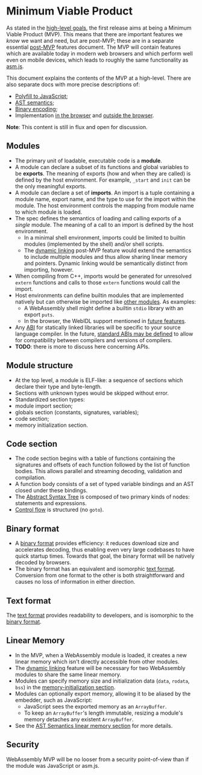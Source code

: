 # Minimum Viable Product

As stated in the [high-level goals](HighLevelGoals.md), the first release aims
at being a Minimum Viable Product (MVP). This means that there are important
features we *know* we want and need, but are post-MVP; these are in a separate
essential [post-MVP](PostMVP.md) features document. The MVP will contain
features which are available today in modern web browsers and which perform well
even on mobile devices, which leads to roughly the same functionality as
[asm.js](http://asmjs.org).

This document explains the contents of the MVP at a high-level. There are also
separate docs with more precise descriptions of:

 * [Polyfill to JavaScript](Polyfill.md);
 * [AST semantics](AstSemantics.md);
 * [Binary encoding](BinaryEncoding.md);
 * Implementation [in the browser](Web.md) and [outside the browser](NonWeb.md).

**Note**: This content is still in flux and open for discussion.

## Modules

* The primary unit of loadable, executable code is a **module**.
* A module can declare a subset of its functions and global variables to be
  **exports**. The meaning of exports (how and when they are called) is defined
  by the host environment. For example, `_start` and `init` can be the only
  meaningful exports.
* A module can declare a set of **imports**. An import is a tuple containing a
  module name, export name, and the type to use for the import within the
  module. The host environment controls the mapping from module name to which
  module is loaded.
* The spec defines the semantics of loading and calling exports of a *single*
  module. The meaning of a call to an import is defined by the host environment.
  * In a minimal shell environment, imports could be limited to builtin modules
    (implemented by the shell) and/or shell scripts.
  * The [dynamic linking](FutureFeatures.md#dynamic-linking) post-MVP feature
    would extend the semantics to include multiple modules and thus allow sharing 
linear memory and pointers. Dynamic linking would be semantically distinct from
    importing, however.
* When compiling from C++, imports would be generated for unresolved `extern`
  functions and calls to those `extern` functions would call the import.
* Host environments can define builtin modules that are implemented natively but
  can otherwise be imported like [other modules](MVP.md#modules). As examples:
  * A WebAssembly shell might define a builtin `stdio` library with an export
    `puts`.
  * In the browser, the WebIDL support mentioned in
    [future features](FutureFeatures.md).
* Any [ABI](https://en.wikipedia.org/wiki/Application_binary_interface) for
  statically linked libraries will be specific to your source language compiler.
  In the future, [standard ABIs may be defined](FutureFeatures.md#dynamic-linking)
  to allow for compatibility between compilers and versions of compilers.
* **TODO**: there is more to discuss here concerning APIs.

## Module structure

* At the top level, a module is ELF-like: a sequence of sections which declare
  their type and byte-length.
 * Sections with unknown types would be skipped without error. 
 * Standardized section types:
  * module import section;
  * globals section (constants, signatures, variables);
  * code section;
  * memory initialization section.

## Code section

* The code section begins with a table of functions containing the signatures
   and offsets of each function followed by the list of function bodies. This
   allows parallel and streaming decoding, validation and compilation.
 * A function body consists of a set of typed variable bindings and an AST
   closed under these bindings.
  * The [Abstract Syntax Tree](AstSemantics.md) is composed of two primary kinds
    of nodes: statements and expressions.
 * [Control flow](AstSemantics.md#control-flow-structures) is structured (no
   `goto`).

## Binary format

* A [binary format](BinaryEncoding.md) provides efficiency: it reduces download
  size and accelerates decoding, thus enabling even very large codebases to have
  quick startup times. Towards that goal, the binary format will be natively
  decoded by browsers.
* The binary format has an equivalent and isomorphic
  [text format](MVP.md#text-format).  Conversion from one format to the other is
  both straightforward and causes no loss of information in either direction.

## Text format

The [text format](TextFormat.md) provides readability to developers, and is
isomorphic to the [binary format](BinaryEncoding.md).

## Linear Memory

* In the MVP, when a WebAssembly module is loaded, it creates a new linear memory which
  isn't directly accessible from other modules.
* The [dynamic linking](FutureFeatures.md#dynamic-linking) feature will be
  necessary for two WebAssembly modules to share the same linear memory.
* Modules can specify memory size and initialization data (`data`, `rodata`,
  `bss`) in the [memory-initialization section](MVP.md#module-structure).
* Modules can optionally export memory, allowing it to be aliased by the
  embedder, such as JavaScript:
  * JavaScript sees the exported memory as an `ArrayBuffer`.
  * To keep an `ArrayBuffer`'s length immutable, resizing a module's memory
    detaches any existent `ArrayBuffer`.
* See the [AST Semantics linear memory section](AstSemantics.md#linear-memory)
  for more details.
 
## Security

WebAssembly MVP will be no looser from a security point-of-view than if the
module was JavaScript or asm.js.

